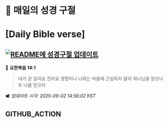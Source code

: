 # 🙏 매일의 성경 구절
# [Daily Bible verse]
## [![README에 성경구절 업데이트](https://github.com/DONGSUKA/first_test/actions/workflows/update-readme-bible.yml/badge.svg)](https://github.com/DONGSUKA/first_test/actions/workflows/update-readme-bible.yml)
<!-- START_BIBLE_VERSE -->
📖 **요한복음 14:1**
> 내가 곧 길이요 진리요 생명이니 너희는 마음에 근심하지 말라 하나님을 믿으니 또 나를 믿으라

🕊️ _업데이트 시각: 2025-09-02 14:56:02 KST_
  <!-- END_BIBLE_VERSE -->
## GITHUB_ACTION
